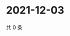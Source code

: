 # 2021-12-03

共 0 条

<!-- BEGIN WEIBO -->
<!-- 最后更新时间 Fri Dec 03 2021 13:08:32 GMT+0800 (China Standard Time) -->

<!-- END WEIBO -->

